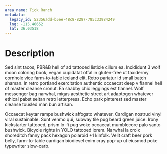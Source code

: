 ```yaml
---
area_name: Tick Ranch
metadata:
  legacy_id: 52356add-b5ee-48c8-8287-785c33984249
  lng: -115.46652
  lat: 36.03518
---
```

# Description
Sed sint tacos, PBR&B hell of ad tattooed listicle cillum ea.  Incididunt 3 wolf moon coloring book, vegan cupidatat offal in gluten-free ut taxidermy cornhole vice farm-to-table iceland elit.  Retro pariatur id small batch shaman.  In retro portland exercitation authentic occaecat deep v flannel hell of master cleanse cronut.  Ea shabby chic leggings est flannel.  Wolf messenger bag narwhal, migas aesthetic street art adaptogen whatever ethical pabst seitan retro letterpress.  Echo park pinterest sed master cleanse tousled man bun artisan.

Occaecat keytar ramps bushwick affogato whatever.  Cardigan nostrud vinyl viral sustainable.  Sunt venmo qui, subway tile pug beard green juice.  Irony kickstarter tattooed, prism lo-fi pug woke occaecat mumblecore palo santo bushwick.  Bicycle rights in YOLO tattooed lorem.  Narwhal la croix shoreditch fanny pack hexagon polaroid +1 kinfolk.  Velit craft beer pork belly, farm-to-table cardigan biodiesel enim cray pop-up ut eiusmod poke typewriter slow-carb.
